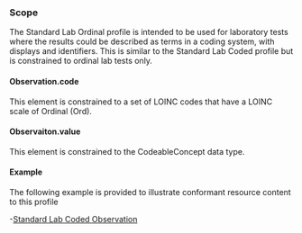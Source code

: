 ### Scope

The Standard Lab Ordinal profile is intended to be used for laboratory tests where the results could be described as terms in a coding system, with displays and identifiers. This is similar to the Standard Lab Coded profile but is constrained to ordinal lab tests only.

#### Observation.code

This element is constrained to a set of LOINC codes that have a LOINC scale of Ordinal (Ord).

#### Observaiton.value

This element is constrained to the CodeableConcept data type.

#### Example

The following example is provided to illustrate conformant resource content to this profile

-[Standard Lab Coded Observation](Observation-OrdinalLab-example.html)